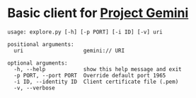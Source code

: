 Basic client for [Project Gemini](https://gemini.circumlunar.space/)
==

```
usage: explore.py [-h] [-p PORT] [-i ID] [-v] uri

positional arguments:
  uri                   gemini:// URI

optional arguments:
  -h, --help            show this help message and exit
  -p PORT, --port PORT  Override default port 1965
  -i ID, --identity ID  Client certificate file (.pem)
  -v, --verbose
```

